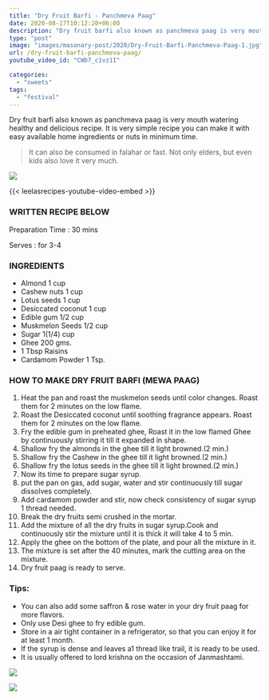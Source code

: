 ```yaml
---
title: "Dry Fruit Barfi - Panchmeva Paag"
date: 2020-08-17T10:12:20+06:00
description: "Dry fruit barfi also known as panchmeva paag is very mouth watering healthy and delicious recipe."
type: "post"
image: "images/masonary-post/2020/Dry-Fruit-Barfi-Panchmeva-Paag-1.jpg"
url: /dry-fruit-barfi-panchmeva-paag/
youtube_video_id: "CWb7_c1vz1I"

categories: 
  - "sweets"
tags:
  - "festival"
---
```


Dry fruit barfi also known as panchmeva paag is very mouth watering healthy and delicious recipe. It is very simple recipe you can make it with easy available home ingredients or nuts in minimum time. 

> It can also be consumed in falahar or fast. Not only elders, but even kids also love it very much.


![](../images/masonary-post/2020/Dry-Fruit-Barfi-Panchmeva-Paag-2.jpg)

{{< leelasrecipes-youtube-video-embed >}}


### WRITTEN RECIPE BELOW 

Preparation Time : 30 mins

Serves : for 3-4


### INGREDIENTS

- Almond 1 cup
- Cashew nuts 1 cup
- Lotus seeds 1 cup
- Desiccated coconut 1 cup
- Edible gum 1/2 cup
- Muskmelon Seeds 1/2 cup
- Sugar 1(1/4) cup
- Ghee 200 gms.
- 1 Tbsp Raisins
- Cardamom Powder 1 Tsp.


### HOW TO MAKE DRY FRUIT BARFI (MEWA PAAG)


1. Heat the pan and roast the muskmelon seeds until color changes. Roast them for 2 minutes on the low flame.
2. Roast the Desiccated coconut until soothing fragrance appears. Roast them for 2 minutes on the low flame.
3. Fry the edible gum in preheated ghee, Roast it in the low flamed Ghee by continuously stirring it till it expanded in shape.
4. Shallow fry the almonds in the ghee till it light browned.(2 min.)
5. Shallow fry the Cashew in the ghee till it light browned.(2 min.)
6. Shallow fry the lotus seeds in the ghee till it light browned.(2 min.)
7. Now its time to prepare sugar syrup.
8. put the pan on gas, add sugar, water and stir continuously till sugar dissolves completely.
9. Add cardamom powder and stir, now check consistency of sugar syrup 1 thread  needed.
10. Break the dry fruits semi crushed in the mortar. 
11. Add the mixture of all the dry fruits in sugar syrup.Cook and continuously stir the mixture until it is thick it will take 4 to 5 min.
12. Apply the ghee on the bottom of the plate, and pour all the mixture in it. 
13. The mixture is set after the 40 minutes, mark the cutting area on the mixture.  
14. Dry fruit paag is ready to serve.


### Tips:

* You can also add some saffron & rose water in your dry fruit paag for more flavors.
* Only use Desi ghee to fry edible gum.
* Store in a air tight container in a refrigerator, so that you can enjoy it for at least 1 month. 
* If the syrup is dense and leaves a1 thread like trail, it is ready to be used.
* It is usually offered to lord krishna on the occasion of Janmashtami.


![](../images/masonary-post/2020/Dry-Fruit-Barfi-Panchmeva-Paag-3.jpg)


![](../images/masonary-post/2020/Dry-Fruit-Barfi-Panchmeva-Paag-4.jpg)
